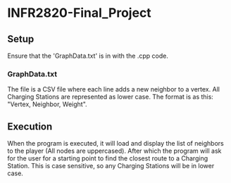 # INFR2820-Final_Project

## Setup
Ensure that the 'GraphData.txt' is in with the .cpp code.

### GraphData.txt
The file is a CSV file where each line adds a new neighbor to a vertex. All Charging Stations are represented as lower case. The format is as this: "Vertex, Neighbor, Weight".

## Execution
When the program is executed, it will load and display the list of neighbors to the player (All nodes are uppercased). After which the program will ask for the user for a starting point to find the closest route to a Charging
Station. This is case sensitive, so any Charging Stations will be in lower case.